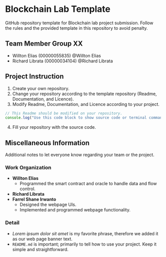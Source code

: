 # Blockchain Lab Template
GitHub repository template for Blockchain lab project submission. Follow the rules and the provided template in this repository to avoid penalty.

## Team Member Group XX
- Willton Elias (00000055835) @Willton Elias
- Richard Librata (00000034104) @Richard Librata

## Project Instruction
1. Create your own repository.
2. Change your repository according to the template repository (Readme, Documentation, and Licence).
3. Modify Readme, Documentation, and Licence according to your project.
```js
// This Readme should be modified on your repository.
console.log("Use this code block to show source code or terminal command to install / run your project.")
```
4. Fill your repository with the source code.

## Miscellaneous Information
Additional notes to let everyone know regarding your team or the project.

### Work Organization
- **Willton Elias**
  - Programmed the smart contract and oracle to handle data and flow control.
- **Richard Librata**
- **Farrel Shane Irwanto**
  - Designed the webpage UIs.
  - Implemented and programmed webpage functionality.

### Detail
- *Lorem ipsum dolor sit amet* is my favorite phrase, therefore we added it as our web page banner text.
- `README.md` is important; primarily to tell how to use your project. Keep it simple and straightforward.
